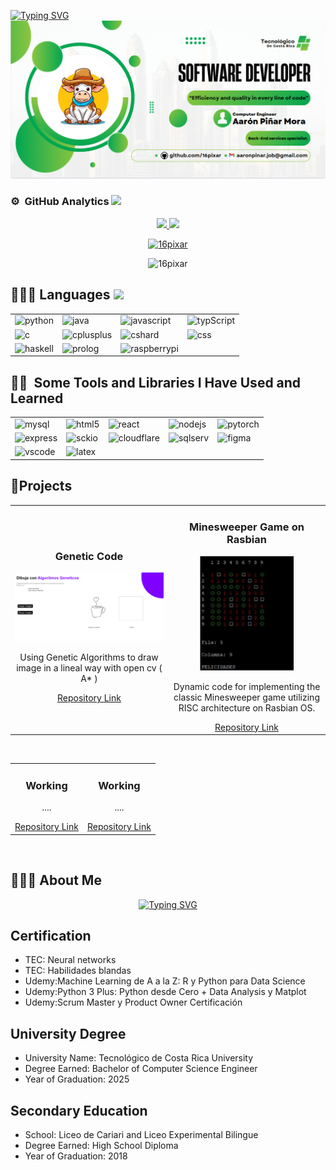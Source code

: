 <div align="center">
<!--<a href="https://git.io/typing-svg"><img src="https://readme-typing-svg.herokuapp.com?font=Fira+Code&size=30&duration=4000&pause=600&color=4EA530&center=true&vCenter=true&random=false&width=435&lines=Hi%2C+I'm+Aar%C3%B3n+;Software+Engineer" alt="Typing SVG" /></a> -->
<!--<h1 align="center"> Hi, I'm Aarón<img src = "https://github.com/0xAbdulKhalid/0xAbdulKhalid/raw/main/assets/mdImages/about_me.gif" width = 50px></h1> 
--></div>

<a href="https://git.io/typing-svg"><img src="https://readme-typing-svg.herokuapp.com?font=garet&size=30&duration=4000&pause=600&color=000000&center=true&vCenter=true&random=false&width=435&lines=Hi%2C+I'm+Aar%C3%B3n+;Software+Engineer" alt="Typing SVG" /></a>
<br>
<img src="src/banner.PNG" alt="Descripción de la imagen">

### <b>⚙️ &nbsp;GitHub Analytics</b> <img src="https://media.giphy.com/media/iY8CRBdQXODJSCERIr/giphy.gif" width="35">
<p align="center">
<a href="https://github.com/16pixar">
  <img height="180em" src="https://github-readme-stats-eight-theta.vercel.app/api?username=16pixar&show_icons=true&theme=algolia&include_all_commits=true&count_private=true"/>
  <img height="180em" src="https://github-readme-stats-eight-theta.vercel.app/api/top-langs/?username=16pixar&layout=compact&langs_count=8&theme=algolia"/>
</a>
<p align="center"> <a href="https://github.com/ryo-ma/github-profile-trophy"><img src="https://github-profile-trophy.vercel.app/?username=16pixar" alt="16pixar" /></a> </p>
<p align="center"> <img src="https://komarev.com/ghpvc/?username=16pixar&label=Profile%20views&color=0e75b6&style=flat" alt="16pixar" /> </p>
</div>
</p>
<!--<https://devicon.dev>-->
<h2> 👨🏻‍💻 Languages <img src="https://media2.giphy.com/media/QssGEmpkyEOhBCb7e1/giphy.gif?cid=ecf05e47a0n3gi1bfqntqmob8g9aid1oyj2wr3ds3mg700bl&rid=giphy.gif" width ="25"> </h2>
<table align ="center">
  <tr>  
    <td><img src="https://cdn.jsdelivr.net/gh/devicons/devicon@latest/icons/python/python-original-wordmark.svg" alt="python" width="55" height="65"/></td>
    <td><img src="https://cdn.jsdelivr.net/gh/devicons/devicon@latest/icons/java/java-original-wordmark.svg" alt="java" width="55" height="65"/></td>
    <td><img src="https://cdn.jsdelivr.net/gh/devicons/devicon@latest/icons/javascript/javascript-original.svg" alt="javascript" width="55" height="65"/></td> 
    <td><img src="https://cdn.jsdelivr.net/gh/devicons/devicon@latest/icons/typescript/typescript-original.svg" alt="typScript" width="55" height="65"  /></td>
  </tr>
    <tr >
    <td><img src="https://cdn.jsdelivr.net/gh/devicons/devicon@latest/icons/c/c-original.svg" alt="c" width="55" height="65"/></td>
    <td><img src="https://cdn.jsdelivr.net/gh/devicons/devicon@latest/icons/cplusplus/cplusplus-original.svg" alt="cplusplus" width="55" height="65"/></td>  
    <td><img src="https://cdn.jsdelivr.net/gh/devicons/devicon@latest/icons/csharp/csharp-original.svg"alt="cshard" width="55" height="65" /></td>
    <td><img src="https://cdn.jsdelivr.net/gh/devicons/devicon@latest/icons/css3/css3-original-wordmark.svg"alt="css" width="55" height="65"  /></td>
  </tr>
  <tr>
    <td><img src="https://cdn.jsdelivr.net/gh/devicons/devicon@latest/icons/haskell/haskell-original-wordmark.svg"alt="haskell" width="55" height="65" /></td>
    <td><img src="https://cdn.jsdelivr.net/gh/devicons/devicon@latest/icons/prolog/prolog-original-wordmark.svg" alt="prolog" width="75" height="65"/></td>
    <td><img src="https://cdn.jsdelivr.net/gh/devicons/devicon@latest/icons/raspberrypi/raspberrypi-original.svg" alt="raspberrypi" width="75" height="65"/></td>
  </tr>
</table>

<h2> ✍🏻 &nbsp;Some Tools and Libraries I Have Used and Learned</h2>
<table align ="center">
  <tr>
    <td><img src="https://cdn.jsdelivr.net/gh/devicons/devicon@latest/icons/mysql/mysql-original-wordmark.svg" alt="mysql" width="75" height="65"/></td>
    <td><img src="https://cdn.jsdelivr.net/gh/devicons/devicon@latest/icons/html5/html5-original.svg" alt="html5" width="75" height="65"/></td>
    <td><img src="https://cdn.jsdelivr.net/gh/devicons/devicon@latest/icons/react/react-original-wordmark.svg" alt="react" width="75" height="65"/></td>
    <td><img src="https://cdn.jsdelivr.net/gh/devicons/devicon@latest/icons/nodejs/nodejs-original-wordmark.svg" alt="nodejs" width="75" height="65"/></td>
    <td><img src="https://cdn.jsdelivr.net/gh/devicons/devicon@latest/icons/pytorch/pytorch-original-wordmark.svg" alt="pytorch" width="75" height="65"/></td>
  </tr>
  <tr>
    <td><img src="https://cdn.jsdelivr.net/gh/devicons/devicon@latest/icons/express/express-original-wordmark.svg"alt="express" width="75" height="65"/></td>
    <td><img src="https://cdn.jsdelivr.net/gh/devicons/devicon@latest/icons/socketio/socketio-original-wordmark.svg" alt="sckio" width="75" height="65"/></td>
    <td><img src="https://cdn.jsdelivr.net/gh/devicons/devicon@latest/icons/cloudflare/cloudflare-original-wordmark.svg"alt="cloudflare" width="75" height="65"/></td>
    <td><img src="https://cdn.jsdelivr.net/gh/devicons/devicon@latest/icons/microsoftsqlserver/microsoftsqlserver-original-wordmark.svg" alt="sqlserv" width="75" height="65"/></td>
    <td><img src="https://cdn.jsdelivr.net/gh/devicons/devicon@latest/icons/figma/figma-original.svg" alt="figma" width="75" height="65"/></td>
  </tr>
  <tr>
    <td><img src="https://cdn.jsdelivr.net/gh/devicons/devicon/icons/vscode/vscode-original.svg" alt="vscode" width="75" height="65"/></td>
    <td><img src="https://cdn.jsdelivr.net/gh/devicons/devicon@latest/icons/latex/latex-original.svg" alt="latex" width="75" height="65"/></td>
  </tr>
</table>



## 🔨Projects

<table>
<tr>
  <td width="50%">
    <h3 align="center">Genetic Code</h3>
    <div align="center">
      <img src="src/gentic.webp" alt="Genetic Code Project" width="390">
      <p>Using Genetic Algorithms to draw image in a lineal way with open cv ( A* )</p>
      <a href="https://github.com/16pixar/Image-Vectorization">Repository Link</a>
    </div>
  </td>
  <td width="50%">
    <h3 align="center">Minesweeper Game on Rasbian</h3>
    <div align="center">
      <img src="src/min.PNG" alt="Rasbian Code Project" width="150">
      <p>Dynamic code for implementing the classic Minesweeper game utilizing RISC architecture on Rasbian OS.</p>
      <a href="https://github.com/16pixar/Minesweeper-RISC-architecture-Raspbian">Repository Link</a>
    </div>
  </td>
</tr>
</table>

<br>

<table>
<tr>
  <td width="50%">
    <h3 align="center">Working</h3>
    <div align="center">
      <p>....</p>
      <a href="https://github.com/your_username/android-intermediate-course">Repository Link</a>
    </div>
  </td>
  <td width="50%">
    <h3 align="center">Working</h3>
    <div align="center">
      <p>....</p>
      <a href="https://github.com/your_username/kotlin-multiplatform-course">Repository Link</a>
    </div>
  </td>
</tr>
</table>

<br>


## 🙋🏻‍♂️ About Me 
<p align="center">
   <a href="https://git.io/typing-svg"><img src="https://readme-typing-svg.herokuapp.com?font=Fira+Code&size=30&duration=4000&pause=600&color=06FF00&random=false&width=435&lines=Software+Engineer" alt="Typing SVG" /></a>
</p>
  <h2>Certification </h2>
    <ul>
        <li>TEC: Neural networks</li>
        <li>TEC: Habilidades blandas</li>
        <li>Udemy:Machine Learning de A a la Z: R y Python para Data Science</li>
        <li>Udemy:Python 3 Plus: Python desde Cero + Data Analysis y Matplot</li>
        <li>Udemy:Scrum Master y Product Owner Certificación</li>
    </ul>
  <h2>University Degree</h2>
    <ul>
        <li>University Name: Tecnológico de Costa Rica University</li>
        <li>Degree Earned: Bachelor of Computer Science Engineer</li>
        <li>Year of Graduation: 2025</li>
    </ul>
  <h2>Secondary Education</h2>
    <ul>
        <li>School: Liceo de Cariari and Liceo Experimental Bilingue</li>
        <li>Degree Earned: High School Diploma</li>
        <li>Year of Graduation: 2018</li>
    </ul>



<br>






